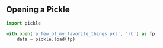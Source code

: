 ## Opening a Pickle

```python
import pickle

with open('a_few_of_my_favorite_things.pkl', 'rb') as fp:
    data = pickle.load(fp)
```

